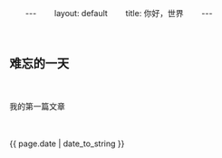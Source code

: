 　　---
　　layout: default
　　title: 你好，世界
　　---

　　<h2>难忘的一天</h2>

　　<p>我的第一篇文章</p>

　　<p>{{ page.date | date_to_string }}</p>